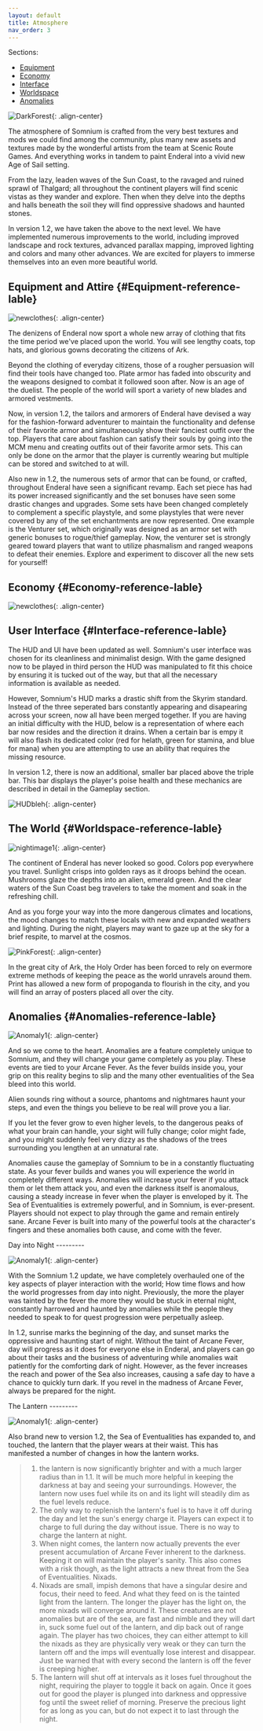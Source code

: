 ```yaml
---
layout: default
title: Atmosphere
nav_order: 3
---
```

Sections:


- [Equipment](#Equipment-reference-lable)
- [Economy](#Economy-reference-lable)
- [Interface](#Interface-reference-lable)
- [Worldspace](#Worldspace-reference-lable)
- [Anomalies](#Anomalies-reference-lable)

![DarkForest](https://raw.githubusercontent.com/apoapse1/somnium-fur-enderal/main/Resources/Moody%20Woods.png){: .align-center}

The atmosphere of Somnium is crafted from the very best textures and
mods we could find among the community, plus many new assets and
textures made by the wonderful artists from the team at Scenic Route
Games. And everything works in tandem to paint Enderal into a vivid new
Age of Sail setting.

From the lazy, leaden waves of the Sun Coast, to the ravaged and ruined
sprawl of Thalgard; all throughout the continent players will find
scenic vistas as they wander and explore. Then when they delve into the
depths and halls beneath the soil they will find oppressive shadows and
haunted stones.

In version 1.2, we have taken the above to the next level. We have
implemented numerous improvements to the world, including improved
landscape and rock textures, advanced parallax mapping, improved
lighting and colors and many other advances. We are excited for players
to immerse themselves into an even more beautiful world.

## Equipment and Attire {#Equipment-reference-lable}

![newclothes](https://raw.githubusercontent.com/apoapse1/somnium-fur-enderal/main/Resources/Attire%20Wandering.png){: .align-center}

The denizens of Enderal now sport a whole new array of clothing that
fits the time period we\'ve placed upon the world. You will see lengthy
coats, top hats, and glorious gowns decorating the citizens of Ark.

Beyond the clothing of everyday citizens, those of a rougher persuasion
will find their tools have changed too. Plate armor has faded into
obscurity and the weapons designed to combat it followed soon after. Now
is an age of the duelist. The people of the world will sport a variety
of new blades and armored vestments.

Now, in version 1.2, the tailors and armorers of Enderal have devised a
way for the fashion-forward adventurer to maintain the functionality and
defense of their favorite armor and simultaneously show their fanciest
outfit over the top. Players that care about fashion can satisfy their
souls by going into the MCM menu and creating outfits out of their
favorite armor sets. This can only be done on the armor that the player
is currently wearing but multiple can be stored and switched to at will.

Also new in 1.2, the numerous sets of armor that can be found, or
crafted, throughout Enderal have seen a significant revamp. Each set
piece has had its power increased significantly and the set bonuses have
seen some drastic changes and upgrades. Some sets have been changed
completely to complement a specific playstyle, and some playstyles that
were never covered by any of the set enchantments are now represented.
One example is the Venturer set, which originally was designed as an
armor set with generic bonuses to rogue/thief gameplay. Now, the
venturer set is strongly geared toward players that want to utilize
phasmalism and ranged weapons to defeat their enemies. Explore and
experiment to discover all the new sets for yourself!

## Economy {#Economy-reference-lable}

![newclothes](https://raw.githubusercontent.com/apoapse1/somnium-fur-enderal/main/Resources/Attire%20Wandering.png){: .align-center}

## User Interface {#Interface-reference-lable}

The HUD and UI have been updated as well. Somnium\'s user interface was
chosen for its cleanliness and minimalist design. With the game designed
now to be played in third person the HUD was manipulated to fit this
choice by ensuring it is tucked out of the way, but that all the
necessary information is available as needed.

However, Somnium\'s HUD marks a drastic shift from the Skyrim standard.
Instead of the three seperated bars constantly appearing and disapearing
across your screen, now all have been merged together. If you are having
an initial difficulty with the HUD, below is a representation of where
each bar now resides and the direction it drains. When a certain bar is
empy it will also flash its dedicated color (red for helath, green for
stamina, and blue for mana) when you are attempting to use an ability
that requires the missing resource.

In version 1.2, there is now an additional, smaller bar placed above the
triple bar. This bar displays the player\'s poise health and these
mechanics are described in detail in the Gameplay section.

![HUDbleh](https://raw.githubusercontent.com/apoapse1/somnium-fur-enderal/main/Resources/HUD.png){: .align-center}

## The World {#Worldspace-reference-lable}

![nightimage1](https://raw.githubusercontent.com/apoapse1/somnium-fur-enderal/main/Resources/A%20Path%20at%20Night.png){: .align-center}

The continent of Enderal has never looked so good. Colors pop everywhere
you travel. Sunlight crisps into golden rays as it droops behind the
ocean. Mushrooms glaze the depths into an alien, emerald green. And the
clear waters of the Sun Coast beg travelers to take the moment and soak
in the refreshing chill.

And as you forge your way into the more dangerous climates and
locations, the mood changes to match these locals with new and expanded
weathers and lighting. During the night, players may want to gaze up at
the sky for a brief respite, to marvel at the cosmos.

![PinkForest](https://raw.githubusercontent.com/apoapse1/somnium-fur-enderal/main/Resources/Pink%20Forest.png){: .align-center}

In the great city of Ark, the Holy Order has been forced to rely on
evermore extreme methods of keeping the peace as the world unravels
around them. Print has allowed a new form of propoganda to flourish in
the city, and you will find an array of posters placed all over the
city.

## Anomalies {#Anomalies-reference-lable}

![Anomaly1](https://raw.githubusercontent.com/apoapse1/somnium-fur-enderal/main/Resources/Hey%20Listen.png){: .align-center}

And so we come to the heart. Anomalies are a feature completely unique
to Somnium, and they will change your game completely as you play. These
events are tied to your Arcane Fever. As the fever builds inside you,
your grip on this reality begins to slip and the many other
eventualities of the Sea bleed into this world.

Alien sounds ring without a source, phantoms and nightmares haunt your
steps, and even the things you believe to be real will prove you a liar.

If you let the fever grow to even higher levels, to the dangerous peaks
of what your brain can handle, your sight will fully change; color might
fade, and you might suddenly feel very dizzy as the shadows of the trees
surrounding you lengthen at an unnatural rate.

Anomalies cause the gameplay of Somnium to be in a constantly
fluctuating state. As your fever builds and wanes you will experience
the world in completely different ways. Anomalies will increase your
fever if you attack them or let them attack you, and even the darkness
itself is anomalous, causing a steady increase in fever when the player
is enveloped by it. The Sea of Eventualities is extremely powerful, and
in Somnium, is ever-present. Players should not expect to play through
the game and remain entirely sane. Arcane Fever is built into many of
the powerful tools at the character\'s fingers and these anomalies both
cause, and come with the fever.

Day into Night \-\-\-\-\-\-\-\--

![Anomaly1](https://raw.githubusercontent.com/apoapse1/somnium-fur-enderal/main/Resources/Hey%20Listen.png){: .align-center}

With the Somnium 1.2 update, we have completely overhauled one of the
key aspects of player interaction with the world; How time flows and how
the world progresses from day into night. Previously, the more the
player was tainted by the fever the more they would be stuck in eternal
night, constantly harrowed and haunted by anomalies while the people
they needed to speak to for quest progression were perpetually asleep.

In 1.2, sunrise marks the beginning of the day, and sunset marks the
oppressive and haunting start of night. Without the taint of Arcane
Fever, day will progress as it does for everyone else in Enderal, and
players can go about their tasks and the business of adventuring while
anomalies wait patiently for the comforting dark of night. However, as
the fever increases the reach and power of the Sea also increases,
causing a safe day to have a chance to quickly turn dark. If you revel
in the madness of Arcane Fever, always be prepared for the night.

The Lantern \-\-\-\-\-\-\-\--

![Anomaly1](https://raw.githubusercontent.com/apoapse1/somnium-fur-enderal/main/Resources/Hey%20Listen.png){: .align-center}

Also brand new to version 1.2, the Sea of Eventualities has expanded to,
and touched, the lantern that the player wears at their waist. This has
manifested a number of changes in how the lantern works.

> 1.  the lantern is now significantly brighter and with a much larger
>     radius than in 1.1. It will be much more helpful in keeping the
>     darkness at bay and seeing your surroundings. However, the lantern
>     now uses fuel while its on and its light will steadily dim as the
>     fuel levels reduce.
> 2.  The only way to replenish the lantern\'s fuel is to have it off
>     during the day and let the sun\'s energy charge it. Players can
>     expect it to charge to full during the day without issue. There is
>     no way to charge the lantern at night.
> 3.  When night comes, the lantern now actually prevents the ever
>     present accumulation of Arcane Fever inherent to the darkness.
>     Keeping it on will maintain the player\'s sanity. This also comes
>     with a risk though, as the light attracts a new threat from the
>     Sea of Eventualities. Nixads.
> 4.  Nixads are small, impish demons that have a singular desire and
>     focus, their need to feed. And what they feed on is the tainted
>     light from the lantern. The longer the player has the light on,
>     the more nixads will converge around it. These creatures are not
>     anomalies but are of the sea, are fast and nimble and they will
>     dart in, suck some fuel out of the lantern, and dip back out of
>     range again. The player has two choices, they can either attempt
>     to kill the nixads as they are physically very weak or they can
>     turn the lantern off and the imps will eventually lose interest
>     and disappear. Just be warned that with every second the lantern
>     is off the fever is creeping higher.
> 5.  The lantern will shut off at intervals as it loses fuel throughout
>     the night, requiring the player to toggle it back on again. Once
>     it goes out for good the player is plunged into darkness and
>     oppressive fog until the sweet relief of morning. Preserve the
>     precious light for as long as you can, but do not expect it to
>     last through the night.
